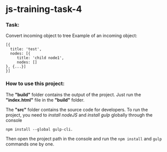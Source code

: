# js-training-task-4

### Task:
Convert incoming object to tree
Example of an incoming object:
```
[{
  title: 'test',
  nodes: [{
     title: 'child node1',
     nodes: []
}, {...}]
}] 
```
### How to use this project:

The **"build"** folder contains the output of the project. Just run the **"index.html"** file in the **"build"** folder.

The **"src"** folder contains the source code for developers.
To run the project, you need to *install nodeJS* and *install gulp* globally through the console 
```
npm install --global gulp-cli.
```
Then open the project path in the console and run the ``npm install`` and ``gulp`` commands one by one. 